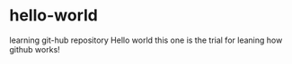 # hello-world
learning git-hub repository
Hello world this one is the trial for leaning how github works!
